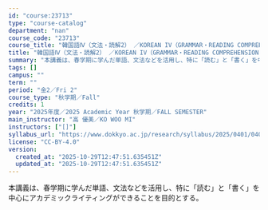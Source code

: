 ```yaml
---
id: "course:23713"
type: "course-catalog"
department: "nan"
course_code: "23713"
course_title: "韓国語Ⅳ（文法・読解2） ／KOREAN IV（GRAMMAR・READING COMPREHENSION 2)"
title: "韓国語Ⅳ（文法・読解2） ／KOREAN IV（GRAMMAR・READING COMPREHENSION 2)"
summary: "本講義は、春学期に学んだ単語、文法などを活用し、特に「読む」と「書く」を中心にアカデミックライティングができることを目的とする。"
tags: []
campus: ""
term: ""
period: "金2／Fri 2"
course_type: "秋学期／Fall"
credits: 1
year: "2025年度／2025 Academic Year 秋学期／FALL SEMESTER"
main_instructor: "高 優美／KO WOO MI"
instructors: ["[]"]
syllabus_url: "https://www.dokkyo.ac.jp/research/syllabus/2025/0401/0401_23713_ja_JP.html"
license: "CC-BY-4.0"
version:
  created_at: "2025-10-29T12:47:51.635451Z"
  updated_at: "2025-10-29T12:47:51.635451Z"
---
```

本講義は、春学期に学んだ単語、文法などを活用し、特に「読む」と「書く」を中心にアカデミックライティングができることを目的とする。
